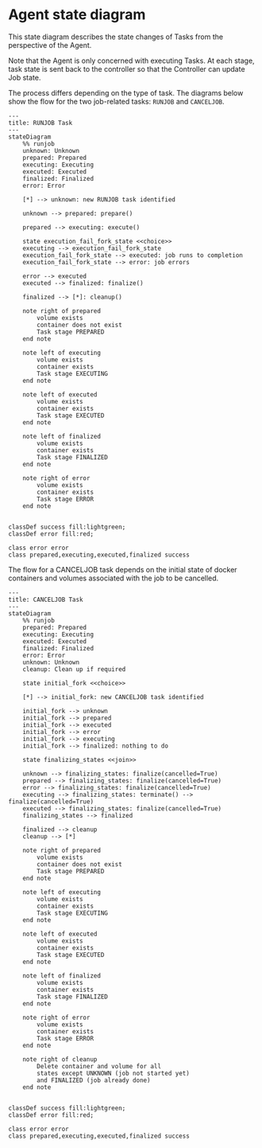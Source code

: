 # Agent state diagram

This state diagram describes the state changes of Tasks from the
perspective of the Agent.

Note that the Agent is only concerned with executing Tasks. At each stage, task state is sent back to the controller so that the
Controller can update Job state.

The process differs depending on the type of task. The diagrams below show the flow for the two job-related tasks: `RUNJOB` and `CANCELJOB`.

```mermaid
---
title: RUNJOB Task
---
stateDiagram
    %% runjob
    unknown: Unknown
    prepared: Prepared
    executing: Executing
    executed: Executed
    finalized: Finalized
    error: Error

    [*] --> unknown: new RUNJOB task identified

    unknown --> prepared: prepare()

    prepared --> executing: execute()

    state execution_fail_fork_state <<choice>>
    executing --> execution_fail_fork_state
    execution_fail_fork_state --> executed: job runs to completion
    execution_fail_fork_state --> error: job errors

    error --> executed
    executed --> finalized: finalize()

    finalized --> [*]: cleanup()

    note right of prepared
        volume exists
        container does not exist
        Task stage PREPARED
    end note

    note left of executing
        volume exists
        container exists
        Task stage EXECUTING
    end note

    note left of executed
        volume exists
        container exists
        Task stage EXECUTED
    end note

    note left of finalized
        volume exists
        container exists
        Task stage FINALIZED
    end note

    note right of error
        volume exists
        container exists
        Task stage ERROR
    end note


classDef success fill:lightgreen;
classDef error fill:red;

class error error
class prepared,executing,executed,finalized success
```

The flow for a CANCELJOB task depends on the initial state of docker containers and volumes associated with the job to be cancelled.

```mermaid
---
title: CANCELJOB Task
---
stateDiagram
    %% runjob
    prepared: Prepared
    executing: Executing
    executed: Executed
    finalized: Finalized
    error: Error
    unknown: Unknown
    cleanup: Clean up if required

    state initial_fork <<choice>>

    [*] --> initial_fork: new CANCELJOB task identified

    initial_fork --> unknown
    initial_fork --> prepared
    initial_fork --> executed
    initial_fork --> error
    initial_fork --> executing
    initial_fork --> finalized: nothing to do

    state finalizing_states <<join>>

    unknown --> finalizing_states: finalize(cancelled=True)
    prepared --> finalizing_states: finalize(cancelled=True)
    error --> finalizing_states: finalize(cancelled=True)
    executing --> finalizing_states: terminate() --> finalize(cancelled=True)
    executed --> finalizing_states: finalize(cancelled=True)
    finalizing_states --> finalized

    finalized --> cleanup
    cleanup --> [*]

    note right of prepared
        volume exists
        container does not exist
        Task stage PREPARED
    end note

    note left of executing
        volume exists
        container exists
        Task stage EXECUTING
    end note

    note left of executed
        volume exists
        container exists
        Task stage EXECUTED
    end note

    note left of finalized
        volume exists
        container exists
        Task stage FINALIZED
    end note

    note right of error
        volume exists
        container exists
        Task stage ERROR
    end note

    note right of cleanup
        Delete container and volume for all
        states except UNKNOWN (job not started yet)
        and FINALIZED (job already done)
    end note


classDef success fill:lightgreen;
classDef error fill:red;

class error error
class prepared,executing,executed,finalized success
```
